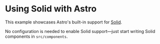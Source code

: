 # Using Solid with Astro

This example showcases Astro's built-in support for [Solid](https://www.solidjs.com/).

No configuration is needed to enable Solid support—just start writing Solid components in `src/components`.

